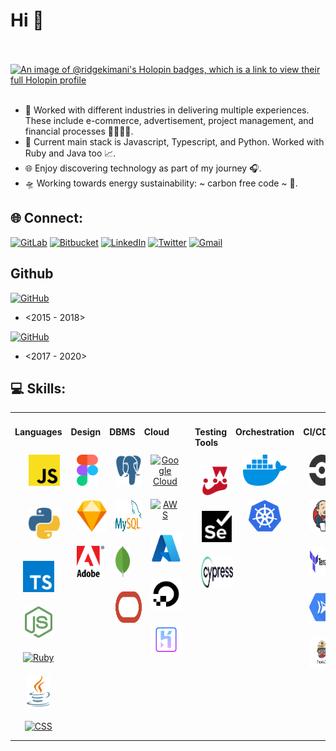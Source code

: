 # Hi 👋
<br></br>
[![An image of @ridgekimani's Holopin badges, which is a link to view their full Holopin profile](https://holopin.me/ridgekimani)](https://holopin.io/@ridgekimani)
<br></br>
- 👀 Worked with different industries in delivering multiple experiences. These include e-commerce, advertisement,
project management, and financial processes 👨‍🔬🔬🧬.
- 🌱 Current main stack is Javascript, Typescript, and Python. Worked with Ruby and Java too 📈.
- 🌐  Enjoy discovering technology as part of my journey 🎧.
- 🛸 Working towards energy sustainability: ~ carbon free code ~ 🔋.


## 🌐 Connect:
[![GitLab](https://img.shields.io/badge/gitlab-%23181717.svg?style=for-the-badge&logo=gitlab&logoColor=white)](https://gitlab.com/ridgekimani)
[![Bitbucket](https://img.shields.io/badge/bitbucket-%230047B3.svg?style=for-the-badge&logo=bitbucket&logoColor=white)](https://bitbucket.org/ridgekimani)
[![LinkedIn](https://img.shields.io/badge/linkedin-%230077B5.svg?style=for-the-badge&logo=linkedin&logoColor=white)](https://linkedin.com/in/ridge-kimani)
[![Twitter](https://img.shields.io/badge/Twitter-%231DA1F2.svg?style=for-the-badge&logo=Twitter&logoColor=white)](https://www.twitter.com/kimani_ridge)
[![Gmail](https://img.shields.io/badge/Gmail-D14836?style=for-the-badge&logo=gmail&logoColor=white)](mailto:ridgekimani@gmail.com)

## Github
[![GitHub](https://img.shields.io/badge/ridgekimani-%23121011.svg?style=for-the-badge&logo=github&logoColor=white)](https://github.com/ridgekimani?tab=overview&from=2018-12-01&to=2018-12-31) 
- <2015 - 2018>

[![GitHub](https://img.shields.io/badge/rnkimani-%23121011.svg?style=for-the-badge&logo=github&logoColor=white)](https://github.com/rnkimani?tab=overview&from=2020-12-01&to=2020-12-31)
- <2017 - 2020>


## 💻 Skills:
<table>
<tr>
<td valign="top" width="12.5%">

#### Languages
<div align="center">
<div style="margin: 12px">
    <a href="https://www.javascript.com/" target="_blank"><img style="margin: 10px" src="https://github.com/ridge-kimani/ridge-kimani/blob/main/logos/js.svg" alt="Javascript" height="50" /></a>
</div>
<div style="margin: 12px">
    <a href="https://www.python.org/" target="_blank"><img style="margin: 10px" src="https://github.com/ridge-kimani/ridge-kimani/blob/main/logos/python.svg" alt="Python" height="50" /></a>
</div>
<div class="margin: 12px">
    <a href="https://www.typescriptlang.org/" target="_blank"><img style="margin: 10px" src="https://github.com/ridge-kimani/ridge-kimani/blob/main/logos/ts.svg" alt="Typescript" height="50" /></a>
</div>
<div class="margin: 12px">
    <a href="https://www.nodejs.org/" target="_blank"><img style="margin: 10px" src="https://github.com/ridge-kimani/ridge-kimani/blob/main/logos/node.svg" alt="Node" height="50" /></a>
</div>
<div class="margin: 12px">
    <a href="https://www.ruby-lang.org/" target="_blank"><img style="margin: 10px" src="https://github.com/ridge-kimani/ridge-kimani/blob/main/logos/ruby.svg" alt="Ruby" height="50" /></a>
</div>
<div class="margin: 12px">
    <a href="https://www.java.com/" target="_blank"><img style="margin: 10px" src="https://github.com/ridge-kimani/ridge-kimani/blob/main/logos/java.svg" alt="Java" height="50" /></a>
</div>
<div class="margin: 12px">
    <a href="https://developer.mozilla.org/en-US/docs/Web/CSS" target="_blank"><img style="margin: 10px" src="https://github.com/ridge-kimani/ridge-kimani/blob/main/logos/css.svg" alt="CSS" height="50" /></a>
</div>

</div>

</td>

<td valign="top" width="12.5%">

#### Design  
<div align="center">
<div class="margin: 12px">
    <a href="https://www.figma.com/" target="_blank"><img style="margin: 10px" src="https://github.com/ridge-kimani/ridge-kimani/blob/main/logos/figma.svg" alt="Figma" height="50" /></a>
</div>
<div class="margin: 12px">
    <a href="https://www.sketch.com/" target="_blank"><img style="margin: 10px" src="https://github.com/ridge-kimani/ridge-kimani/blob/main/logos/sketch.svg" alt="Sketch" height="50" /></a>
</div>
<div class="margin: 12px">
    <a href="https://www.adobe.com/" target="_blank"><img style="margin: 10px" src="https://github.com/ridge-kimani/ridge-kimani/blob/main/logos/adobe.svg" alt="Adobe" height="50" /></a>
</div>

</div>

</td>

<td valign="top" width="12.5%">

#### DBMS
<div align="center">  
<div class="margin: 12px">
    <a href="https://www.postgresql.org/" target="_blank"><img style="margin: 10px" src="https://github.com/ridge-kimani/ridge-kimani/blob/main/logos/postgresql.svg" alt="Postgresql" height="50" /></a>
</div>
<div class="margin: 12px">
    <a href="https://www.mysql.com/" target="_blank"><img style="margin: 10px" src="https://github.com/ridge-kimani/ridge-kimani/blob/main/logos/mysql.svg" alt="MySql" height="50" /></a>
</div>
<div class="margin: 12px">
    <a href="https://www.mongodb.com/" target="_blank"><img style="margin: 10px" src="https://github.com/ridge-kimani/ridge-kimani/blob/main/logos/mongodb.svg" alt="MongoDB" height="50" /></a>
</div>
<div class="margin: 12px">
    <a href="https://www.oracle.com/" target="_blank"><img style="margin: 10px" src="https://github.com/ridge-kimani/ridge-kimani/blob/main/logos/oracle.svg" alt="Oracle" height="50" /></a>
</div>
</div>

</td>

<td valign="top" width="12.5%">

#### Cloud
<div align="center">  
<div class="margin: 12px">
    <a href="https://cloud.google.com" target="_blank"><img style="margin: 10px" src="https://github.com/ridge-kimani/ridge-kimani/blob/main/logos/google-cloud.svg" alt="Google Cloud" height="50" /></a>
</div>
<div class="margin: 12px">
    <a href="https://aws.amazon.com/" target="_blank"><img style="margin: 10px" src="https://github.com/ridge-kimani/ridge-kimani/blob/main/logos/aws.svg" alt="AWS" height="50" /></a>
</div>
<div class="margin: 12px">
    <a href="https://azure.microsoft.com/" target="_blank"><img style="margin: 10px" src="https://github.com/ridge-kimani/ridge-kimani/blob/main/logos/azure.svg" alt="Azure" height="50" /></a>
</div>
<div class="margin: 12px">
    <a href="https://www.digitalocean.com/" target="_blank"><img style="margin: 10px" src="https://github.com/ridge-kimani/ridge-kimani/blob/main/logos/digital-ocean.svg" alt="Digital Ocean" height="50" /></a>
</div>
<div class="margin: 12px">
    <a href="https://www.heroku.com" target="_blank"><img style="margin: 10px" src="https://github.com/ridge-kimani/ridge-kimani/blob/main/logos/heroku.svg" alt="Heroku" height="50" /></a>
</div>
</div>

</td>

<td valign="top" width="12.5%">

#### Testing Tools
<div align="center">  
<div class="margin: 12px">
    <a href="https://www.jestjs.io/" target="_blank"><img style="margin: 10px" src="https://github.com/ridge-kimani/ridge-kimani/blob/main/logos/jest-js.svg" alt="Jest" height="50" /></a>
</div>
<div class="margin: 12px">
    <a href="https://www.selenium.dev/" target="_blank"><img style="margin: 10px" src="https://github.com/ridge-kimani/ridge-kimani/blob/main/logos/selenium.svg" alt="Selenium" height="50" /></a>
</div>
<div class="margin: 12px">
    <a href="https://www.cypress.io/" target="_blank"><img style="margin: 10px" src="https://github.com/ridge-kimani/ridge-kimani/blob/main/logos/cypress.svg" alt="Cypress" height="50" /></a>
</div>

</div>

</td>

<td valign="top" width="12.5%">

#### Orchestration
<div align="center">  
<div class="margin: 12px">
    <a href="https://www.docker.com/" target="_blank"><img style="margin: 10px" src="https://github.com/ridge-kimani/ridge-kimani/blob/main/logos/docker.svg" alt="Docker" height="50" /></a>
</div>
<div class="margin: 12px">
    <a href="https://www.kubernetes.io/" target="_blank"><img style="margin: 10px" src="https://github.com/ridge-kimani/ridge-kimani/blob/main/logos/kubernetes.svg" alt="Kubernetes" height="50" /></a>
</div>
</div>

</td>

<td valign="top" width="12.5%">

#### CI/CD
<div align="center">
<div class="margin: 12px">
    <a href="https://www.circleci.com" target="_blank"><img style="margin: 10px" src="https://github.com/ridge-kimani/ridge-kimani/blob/main/logos/circleci.svg" alt="Circle CI" height="50" /></a>
</div>
<div class="margin: 12px">
    <a href="https://www.jenkins.com" target="_blank"><img style="margin: 10px" src="https://github.com/ridge-kimani/ridge-kimani/blob/main/logos/jenkins.svg" alt="Jenkins" height="50" /></a>
</div>
<div class="margin: 12px">
    <a href="https://www.terraform.io/" target="_blank"><img style="margin: 10px" src="https://github.com/ridge-kimani/ridge-kimani/blob/main/logos/terraform.svg" alt="Terraform" height="50" /></a>
</div>
<div class="margin: 12px">
    <a href="https://cloud.google.com/run" target="_blank"><img style="margin: 10px" src="https://github.com/ridge-kimani/ridge-kimani/blob/main/logos/google-cloud-run.svg" alt="Cloud Run" height="50" /></a>
</div>
<div class="margin: 12px">
    <a href="https://www.travis-ci.com/" target="_blank"><img style="margin: 10px" src="https://github.com/ridge-kimani/ridge-kimani/blob/main/logos/travis-ci.svg" alt="Travis CI" height="50" /></a>
</div>
</div>

</td>

<td valign="top" width="12.5%">

#### API
<div align="center">
<div class="margin: 12px">
    <a href="https://en.wikipedia.org/wiki/API" target="_blank"><img style="margin: 10px" src="https://github.com/ridge-kimani/ridge-kimani/blob/main/logos/api.svg" alt="REST" height="50" /></a>
</div>
<div class="margin: 12px">
    <a href="https://en.wikipedia.org/wiki/SOAP" target="_blank"><img style="margin: 10px" src="https://github.com/ridge-kimani/ridge-kimani/blob/main/logos/soap.svg" alt="SOAP" height="50" /></a>
</div>
<div class="margin: 12px">
    <a href="https://www.graphql.org" target="_blank"><img style="margin: 10px" src="https://github.com/ridge-kimani/ridge-kimani/blob/main/logos/graphql.svg" alt="GraphQL" height="50" /></a>
</div>
</div>

</td>

<td valign="top" width="12.5%">

#### Productivity
<div align="center">
<div class="margin: 12px">
    <a href="https://www.asana.com/" target="_blank"><img style="margin: 10px" src="https://github.com/ridge-kimani/ridge-kimani/blob/main/logos/asana.svg" alt="ASANA" height="50" /></a>
</div>
<div class="margin: 12px">
    <a href="https://www.atlassian.com/software/jira" target="_blank"><img style="margin: 10px" src="https://github.com/ridge-kimani/ridge-kimani/blob/main/logos/jira.svg" alt="JIRA" height="50" /></a>
</div>
<div class="margin: 12px">
    <a href="https://www.github.com" target="_blank"><img style="margin: 10px" src="https://github.com/ridge-kimani/ridge-kimani/blob/main/logos/github.svg" alt="Github" height="50" /></a>
</div>
<div class="margin: 12px">
    <a href="https://www.gitlab.com/" target="_blank"><img style="margin: 10px" src="https://github.com/ridge-kimani/ridge-kimani/blob/main/logos/gitlab.svg" alt="Gitlab" height="50" /></a>
</div>
<div class="margin: 12px">
    <a href="https://www.bitbucket.org/" target="_blank"><img style="margin: 10px" src="https://github.com/ridge-kimani/ridge-kimani/blob/main/logos/bitbucket.svg" alt="Bitbucket" height="50" /></a>
</div>
<div class="margin: 12px">
    <a href="https://www.kubernetes.io" target="_blank"><img style="margin: 10px" src="https://github.com/ridge-kimani/ridge-kimani/blob/main/logos/kubernetes.svg" alt="Kubernetes" height="50" /></a>
</div>

</div>

</td>

</tr>
</table>  

<br/> 


<br></br>
